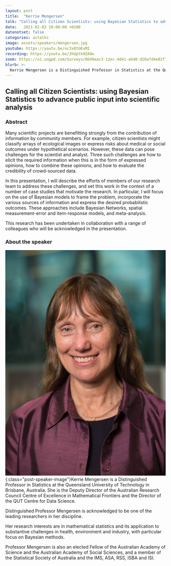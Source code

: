 ```yaml
---
layout: post
title:  "Kerrie Mengersen"
talk: "Calling all Citizen Scientists: using Bayesian Statistics to advance public input into scientific analysis"
date:   2021-02-03 10:00:00 +0100
datenotset: false
categories: aitalks
image: assets/speakers/mengersen.jpg
youtube: https://youtu.be/oc3x8tGKxMI
recording: https://youtu.be/3hUptk9ZA9o
zoom: https://ui.ungpd.com/Surveys/0649eac3-12ec-4d41-a640-d20a7d4e82f7
blurb: >-
  Kerrie Mengersen is a Distinguished Professor in Statistics at the Queensland University of Technology in Brisbane, Australia. She is the Deputy Director of the Australian Research Council Centre of Excellence in Mathematical Frontiers and the Director of the QUT Centre for Data Science.
---
```


## Calling all Citizen Scientists: using Bayesian Statistics to advance public input into scientific analysis

### Abstract
Many scientific projects are benefitting strongly from the contribution of information by community members. For example, citizen scientists might classify arrays of ecological images or express risks about medical or social outcomes under hypothetical scenarios. However, these data can pose challenges for the scientist and analyst. Three such challenges are how to elicit the required information when this is in the form of expressed opinions, how to combine these opinions, and how to evaluate the credibility of crowd-sourced data.  

In this presentation, I will describe the efforts of members of our research team to address these challenges, and set this work in the context of a number of case studies that motivate the research. In particular, I will focus on the use of Bayesian models to frame the problem, incorporate the various sources of information and express the desired probabilistic outcomes. These approaches include Bayesian Networks, spatial measurement-error and item-response models, and meta-analysis.   

This research has been undertaken in collaboration with a range of colleagues who will be acknowledged in the presentation.

### About the speaker
![Kerrie Mengersen](/assets/speakers/mengersen.jpg){:class="post-speaker-image"}Kerrie Mengersen is a Distinguished Professor in Statistics at the Queensland University of Technology in Brisbane, Australia. She is the Deputy Director of the Australian Research Council Centre of Excellence in Mathematical Frontiers and the Director of the QUT Centre for Data Science.

Distinguished Professor Mengersen is acknowledged to be one of the leading researchers in her discipline.

Her research interests are in mathematical statistics and its application to substantive challenges in health, environment and industry, with particular focus on Bayesian methods.   

Professor Mengersen is also an elected Fellow of the Australian Academy of Science and the Australian Academy of Social Sciences, and a member of the Statistical Society of Australia and the IMS, ASA, RSS, ISBA and ISI.
